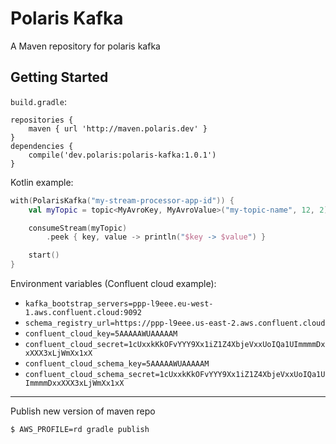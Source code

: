 # Polaris Kafka

A Maven repository for polaris kafka

## Getting Started

`build.gradle`:
```
repositories {
    maven { url 'http://maven.polaris.dev' }
}
dependencies {
    compile('dev.polaris:polaris-kafka:1.0.1')
}
```

Kotlin example:

```kotlin
with(PolarisKafka("my-stream-processor-app-id")) {
    val myTopic = topic<MyAvroKey, MyAvroValue>("my-topic-name", 12, 2)

    consumeStream(myTopic)
        .peek { key, value -> println("$key -> $value") }

    start()
}
```

Environment variables (Confluent cloud example):
- `kafka_bootstrap_servers=ppp-l9eee.eu-west-1.aws.confluent.cloud:9092`
- `schema_registry_url=https://ppp-l9eee.us-east-2.aws.confluent.cloud`
- `confluent_cloud_key=5AAAAAWUAAAAAM`
- `confluent_cloud_secret=1cUxxkKkOFvYYY9Xx1iZ1Z4XbjeVxxUoIQa1UImmmmDxxXXX3xLjWmXx1xX`
- `confluent_cloud_schema_key=5AAAAAWUAAAAAM`
- `confluent_cloud_schema_secret=1cUxxkKkOFvYYY9Xx1iZ1Z4XbjeVxxUoIQa1UImmmmDxxXXX3xLjWmXx1xX`

---

Publish new version of maven repo

```sh
$ AWS_PROFILE=rd gradle publish
```